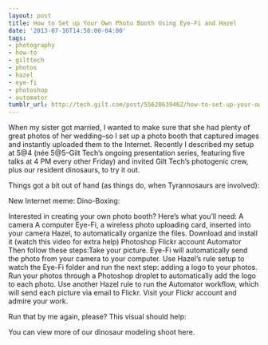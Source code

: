 ```yaml
---
layout: post
title: How to Set up Your Own Photo Booth Using Eye-Fi and Hazel
date: '2013-07-16T14:58:00-04:00'
tags:
- photography
- how-to
- gilttech
- photos
- hazel
- eye-fi
- photoshop
- automator
tumblr_url: http://tech.gilt.com/post/55620639462/how-to-set-up-your-own-photo-booth-using-eye-fi
---
```


When my sister got married, I wanted to make sure that she had plenty of great photos of her wedding–so I set up a photo booth that captured images and instantly uploaded them to the Internet. Recently I described my setup at 5@4 (née 5@5–Gilt Tech’s ongoing presentation series, featuring five talks at 4 PM every other Friday) and invited Gilt Tech’s photogenic crew, plus our resident dinosaurs, to try it out.




Things got a bit out of hand (as things do, when Tyrannosaurs are involved):

New Internet meme: Dino-Boxing:

Interested in creating your own photo booth? Here’s what you’ll need:
A camera
A computer
Eye-Fi, a wireless photo uploading card, inserted into your camera
Hazel, to automatically organize the files. Download and install it (watch this video for extra help)
Photoshop
Flickr account
Automator
Then follow these steps:Take your picture. Eye-Fi will automatically send the photo from your camera to your computer.
Use Hazel’s rule setup to watch the Eye-Fi folder and run the next step: adding a logo to your photos.
Run your photos through a Photoshop droplet to automatically add the logo to each photo.
Use another Hazel rule to run the Automator workflow, which will send each picture via email to Flickr.
Visit your Flickr account and admire your work.


Run that by me again, please?
This visual should help:



You can view more of our dinosaur modeling shoot here.
